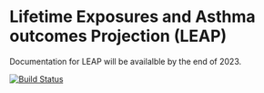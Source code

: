 # Lifetime Exposures and Asthma outcomes Projection (LEAP)

Documentation for LEAP will be availalble by the end of 2023.

[![Build Status](https://github.com/tyhlee/LEAP.jl/actions/workflows/CI.yml/badge.svg?branch=main)](https://github.com/tyhlee/LEAP.jl/actions/workflows/CI.yml?query=branch%3Amain)
